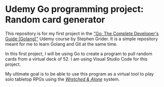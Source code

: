 # Udemy Go programming project: Random card generator
This repository is for my first project in the ["Go: The Complete Developer's Guide (Golang)"](https://www.udemy.com/course/go-the-complete-developers-guide/) Udemy course by Stephen Grider. It is a simple repository meant for me to learn Golang and Git at the same time.

In this first project, I will be using Go to create a program to pull random cards from a virtual deck of 52. I am using Visual Studio Code for this project.

My ultimate goal is to be able to use this program as a virtual tool to play solo tabletop RPGs using the [*Wretched & Alone*](https://sealedlibrary.itch.io/wretched-alone-srd) system.
